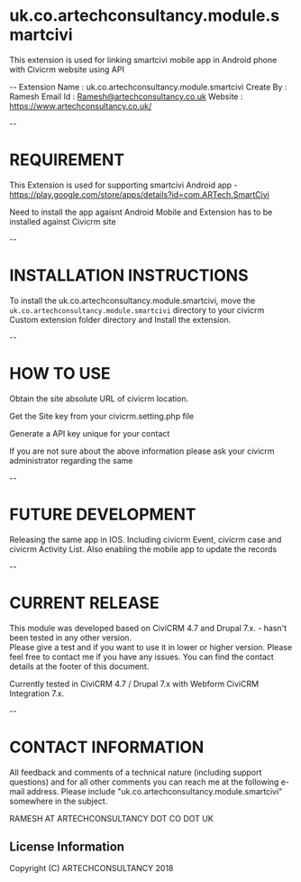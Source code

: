 # uk.co.artechconsultancy.module.smartcivi
This extension is used for linking smartcivi mobile app in Android phone with Civicrm website using API


--
Extension Name	: 	uk.co.artechconsultancy.module.smartcivi
Create By		:	Ramesh
Email Id		:	Ramesh@artechconsultancy.co.uk
Website			:	https://www.artechconsultancy.co.uk/

--

# REQUIREMENT 

This Extension is used for supporting smartcivi Android app - https://play.google.com/store/apps/details?id=com.ARTech.SmartCivi

Need to install the app agaisnt Android Mobile and Extension has to be installed against Civicrm site

--
# INSTALLATION INSTRUCTIONS


To install the uk.co.artechconsultancy.module.smartcivi, move the 
`uk.co.artechconsultancy.module.smartcivi` directory to your civicrm Custom extension folder directory and Install the extension.

--
# HOW TO USE

Obtain the site absolute URL of civicrm location.

Get the Site key from your civicrm.setting.php file

Generate a API key unique for your contact 

If you are not sure about the above information please ask your civicrm administrator regarding the same 
 
--
# FUTURE DEVELOPMENT

Releasing the same app in IOS.
Including civicrm Event, civicrm case and civicrm Activity List.
Also enabling the mobile app to update the records 
	
--
# CURRENT RELEASE
	
This module was developed based on CiviCRM 4.7 and Drupal 7.x. - hasn't been tested in any other version.  
Please give a test and if you want to use it in lower or higher version. 
Please feel free to contact me if you have any issues. 
You can find the contact details at the footer of this document.
	
Currently tested in CiviCRM 4.7 / Drupal 7.x with Webform CiviCRM Integration 7.x.
		
--
# CONTACT INFORMATION

                                                 
All feedback and comments of a technical nature (including support questions)
and for all other comments you can reach me at the following e-mail address. Please
include "uk.co.artechconsultancy.module.smartcivi" somewhere in the subject.

RAMESH AT ARTECHCONSULTANCY DOT CO DOT UK

License Information
---------------------------------------

Copyright (C) ARTECHCONSULTANCY 2018